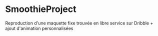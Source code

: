 # SmoothieProject
Reproduction d'une maquette fixe trouvée en libre service sur Dribble + ajout d'animation personnalisées
